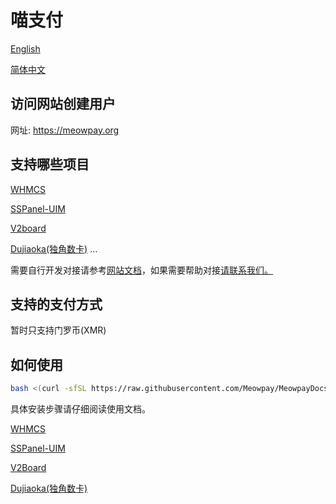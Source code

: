 # 喵支付
[English](https://github.com/Meowpay/MeowpayDocs/blob/main/README_EN.md)

[简体中文](https://github.com/Meowpay/MeowpayDocs/blob/main/README_CN.md)

## 访问网站创建用户
网址: <a href="https://meowpay.org" target="_blank" >https://meowpay.org</a>

## 支持哪些项目
[WHMCS](https://www.whmcs.com/)

[SSPanel-UIM](https://github.com/Anankke/SSPanel-Uim)

[V2board](https://github.com/v2board/v2board)

[Dujiaoka(独角数卡)](https://github.com/assimon/dujiaoka)
...

需要自行开发对接请参考<a href="https://meowpay.org/docs" target="_blank" >网站文档</a>，如果需要帮助对接<a href="https://t.me/MeowPayChannel" target="_blank">请联系我们。</a>

## 支持的支付方式
暂时只支持门罗币(XMR)

## 如何使用
``` bash
bash <(curl -sfSL https://raw.githubusercontent.com/Meowpay/MeowpayDocs/main/install.sh)
```

具体安装步骤请仔细阅读使用文档。

[WHMCS](https://github.com/Meowpay/MeowpayDocs/blob/main/docs/WHMCS_CN.md)

[SSPanel-UIM](https://github.com/Meowpay/MeowpayDocs/blob/main/docs/SSPanel-UIM.md)

[V2Board](https://github.com/Meowpay/MeowpayDocs/blob/main/docs/V2Board.md)

[Dujiaoka(独角数卡)](https://github.com/Meowpay/MeowpayDocs/blob/main/docs/Dujiaoka_CN.md)